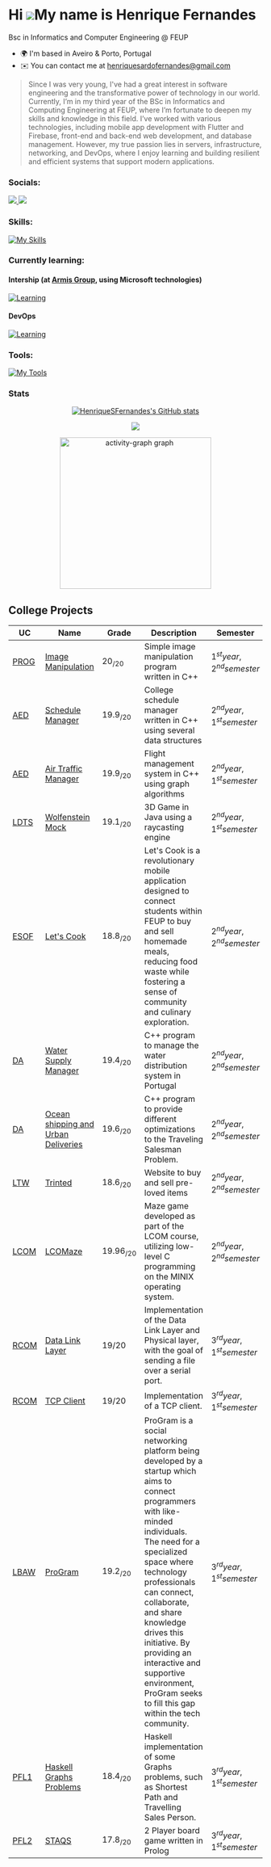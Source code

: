 # Hi ![](https://user-images.githubusercontent.com/18350557/176309783-0785949b-9127-417c-8b55-ab5a4333674e.gif)My name is Henrique Fernandes

Bsc in Informatics and Computer Engineering @ FEUP

- 🌍 I'm based in Aveiro & Porto, Portugal
- ✉️ You can contact me at [henriquesardofernandes@gmail.com](mailto:henriquesardofernandes@gmail.com)

> Since I was very young, I've had a great interest in software engineering and the transformative power of technology in our world. Currently, I’m in my third year of the BSc in Informatics and Computing Engineering at FEUP, where I’m fortunate to deepen my skills and knowledge in this field. I’ve worked with various technologies, including mobile app development with Flutter and Firebase, front-end and back-end web development, and database management. However, my true passion lies in servers, infrastructure, networking, and DevOps, where I enjoy learning and building resilient and efficient systems that support modern applications.

### Socials:

<div>
  <a href="https://www.github.com/HenriqueSFernandes">
    <img src="https://skillicons.dev/icons?i=github&theme=dark">
  </a>
  <a href="https://www.linkedin.com/in/-henriquesfernandes/">
    <img src="https://skillicons.dev/icons?i=linkedin&theme=dark">
  </a>
<div>

### Skills:

[![My Skills](https://skillicons.dev/icons?i=c,cpp,css,html,javascript,ts,flutter,firebase,git,linux,py,sqlite,java,php,laravel,postgresql&theme=dark)](https://skillicons.dev)

### Currently learning:

#### Intership (at [Armis Group](https://www.armis.pt/), using Microsoft technologies)

[![Learning](https://skillicons.dev/icons?i=azure,cs,dotnet&theme=dark)](https://skillicons.dev)

#### DevOps

[![Learning](https://skillicons.dev/icons?i=docker,kubernetes,ansible,terraform,jenkins,githubactions&theme=dark)](https://skillicons.dev)

### Tools:

[![My Tools](https://skillicons.dev/icons?i=neovim,vscode,obsidian&theme=dark)](https://skillicons.dev)

### Stats

<div align="center">
  <a href="http://www.github.com/HenriqueSFernandes"><img src="https://github-readme-stats.vercel.app/api?username=HenriqueSFernandes&show_icons=true&hide=&count_private=true&title_color=74c7ec&text_color=cdd6f4&icon_color=74c7ec&bg_color=11111b&hide_border=true&show_icons=true" alt="HenriqueSFernandes's GitHub stats" /></a>

<a href="http://www.github.com/HenriqueSFernandes"><img src="https://github-readme-streak-stats.herokuapp.com/?user=HenriqueSFernandes&stroke=cdd6f4&background=11111b&ring=74c7ec&fire=74c7ec&currStreakNum=cdd6f4&currStreakLabel=74c7ec&sideNums=cdd6f4&sideLabels=cdd6f4&dates=cdd6f4&hide_border=true" /></a>

  <img src="https://github-readme-activity-graph.vercel.app/graph?username=HenriqueSFernandes&radius=16&theme=react&area=true&order=5" height="300" alt="activity-graph graph"  />
</div>

###

## College Projects

| UC                                                                                      | Name                                                                                           | Grade         | Description                                                                                                                                                                                                                                                                                                                                                                                  | Semester                       |
| --------------------------------------------------------------------------------------- | ---------------------------------------------------------------------------------------------- | ------------- | -------------------------------------------------------------------------------------------------------------------------------------------------------------------------------------------------------------------------------------------------------------------------------------------------------------------------------------------------------------------------------------------- | ------------------------------ |
| [PROG](https://sigarra.up.pt/feup/en/ucurr_geral.ficha_uc_view?pv_ocorrencia_id=501671) | [Image Manipulation](https://github.com/HenriqueSFernandes/Image-Manipulation-Prog)            | $20_{/20}$    | Simple image manipulation program written in C++                                                                                                                                                                                                                                                                                                                                             | $1^{st} year, 2^{nd} semester$ |
| [AED](https://sigarra.up.pt/feup/en/ucurr_geral.ficha_uc_view?pv_ocorrencia_id=520316)  | [Schedule Manager](https://github.com/HenriqueSFernandes/AED-ScheduleManager)                  | $19.9_{/20}$  | College schedule manager written in C++ using several data structures                                                                                                                                                                                                                                                                                                                        | $2^{nd} year, 1^{st} semester$ |
| [AED](https://sigarra.up.pt/feup/en/ucurr_geral.ficha_uc_view?pv_ocorrencia_id=520316)  | [Air Traffic Manager](https://github.com/HenriqueSFernandes/AED-FlightManagementSystem)        | $19.9_{/20}$  | Flight management system in C++ using graph algorithms                                                                                                                                                                                                                                                                                                                                       | $2^{nd} year, 1^{st} semester$ |
| [LDTS](https://sigarra.up.pt/feup/en/ucurr_geral.ficha_uc_view?pv_ocorrencia_id=520319) | [Wolfenstein Mock](https://github.com/HenriqueSFernandes/wolfensteinmock)                      | $19.1_{/20}$  | 3D Game in Java using a raycasting engine                                                                                                                                                                                                                                                                                                                                                    | $2^{nd} year, 1^{st} semester$ |
| [ESOF](https://sigarra.up.pt/feup/en/ucurr_geral.ficha_uc_view?pv_ocorrencia_id=520322) | [Let's Cook](https://github.com/HenriqueSFernandes/Lets-Cook)                                  | $18.8_{/20}$  | Let's Cook is a revolutionary mobile application designed to connect students within FEUP to buy and sell homemade meals, reducing food waste while fostering a sense of community and culinary exploration.                                                                                                                                                                                 | $2^{nd} year, 2^{nd} semester$ |
| [DA](https://sigarra.up.pt/feup/en/ucurr_geral.ficha_uc_view?pv_ocorrencia_id=520321)   | [Water Supply Manager](https://github.com/HenriqueSFernandes/DA-WaterSupply)                   | $19.4_{/20}$  | C++ program to manage the water distribution system in Portugal                                                                                                                                                                                                                                                                                                                              | $2^{nd} year, 2^{nd} semester$ |
| [DA](https://sigarra.up.pt/feup/en/ucurr_geral.ficha_uc_view?pv_ocorrencia_id=520321)   | [Ocean shipping and Urban Deliveries](https://github.com/HenriqueSFernandes/DA-ShippingSystem) | $19.6_{/20}$  | C++ program to provide different optimizations to the Traveling Salesman Problem.                                                                                                                                                                                                                                                                                                            | $2^{nd} year, 2^{nd} semester$ |
| [LTW](https://sigarra.up.pt/feup/en/ucurr_geral.ficha_uc_view?pv_ocorrencia_id=520324)  | [Trinted](https://github.com/HenriqueSFernandes/Trinted)                                       | $18.6_{/20}$  | Website to buy and sell pre-loved items                                                                                                                                                                                                                                                                                                                                                      | $2^{nd} year, 2^{nd} semester$ |
| [LCOM](https://sigarra.up.pt/feup/en/ucurr_geral.ficha_uc_view?pv_ocorrencia_id=520323) | [LCOMaze](https://github.com/HenriqueSFernandes/LCOMaze)                                       | $19.96_{/20}$ | Maze game developed as part of the LCOM course, utilizing low-level C programming on the MINIX operating system.                                                                                                                                                                                                                                                                             | $2^{nd} year, 2^{nd} semester$ |
| [RCOM](https://sigarra.up.pt/feup/en/UCURR_GERAL.FICHA_UC_VIEW?pv_ocorrencia_id=541890) | [Data Link Layer](https://github.com/HenriqueSFernandes/RCOM/tree/main/proj1)                  | $19{/20}$     | Implementation of the Data Link Layer and Physical layer, with the goal of sending a file over a serial port.                                                                                                                                                                                                                                                                                | $3^{rd} year, 1^{st} semester$ |
| [RCOM](https://sigarra.up.pt/feup/en/UCURR_GERAL.FICHA_UC_VIEW?pv_ocorrencia_id=541890) | [TCP Client](https://github.com/HenriqueSFernandes/RCOM/tree/main/proj2)                       | $19{/20}$     | Implementation of a TCP client.                                                                                                                                                                                                                                                                                                                                                              | $3^{rd} year, 1^{st} semester$ |
| [LBAW](https://sigarra.up.pt/feup/en/UCURR_GERAL.FICHA_UC_VIEW?pv_ocorrencia_id=541888) | [ProGram](https://github.com/HenriqueSFernandes/ProGram)                                       | $19.2_{/20}$  | ProGram is a social networking platform being developed by a startup which aims to connect programmers with like-minded individuals. The need for a specialized space where technology professionals can connect, collaborate, and share knowledge drives this initiative. By providing an interactive and supportive environment, ProGram seeks to fill this gap within the tech community. | $3^{rd} year, 1^{st} semester$ |
| [PFL1](https://sigarra.up.pt/feup/en/UCURR_GERAL.FICHA_UC_VIEW?pv_ocorrencia_id=541889) | [Haskell Graphs Problems](https://github.com/HenriqueSFernandes/PFL-HaskellGraphs)                       | $18.4_{/20}$  | Haskell implementation of some Graphs problems, such as Shortest Path and Travelling Sales Person.                                                                                                                                                                                                                                                                                           | $3^{rd} year, 1^{st} semester$ |
| [PFL2](https://sigarra.up.pt/feup/en/UCURR_GERAL.FICHA_UC_VIEW?pv_ocorrencia_id=541889) | [STAQS](https://github.com/HenriqueSFernandes/PFL-STAQS)                               | $17.8_{/20}$  | 2 Player board game written in Prolog                                                                                                                                                                                                                                                                                                                                                        | $3^{rd} year, 1^{st} semester$ |
